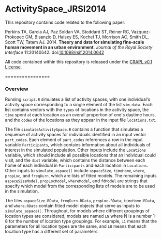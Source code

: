 ActivitySpace_JRSI2014
======================

This repository contains code related to the following paper:

Perkins TA, Garcia AJ, Paz Soldan VA, Stoddard ST, Reiner RC, Vazquez-Prokopec GM, Bisanzio D, Halsey ES, Kochel TJ, Morrison AC, Smith DL, Scott TW, Tatem AJ. 2014. **Theory and data for simulating fine-scale human movement in an urban environment**. *Journal of the Royal Society Interface* 11:20140642. doi:[10.1098/rsif.2014.0642](http://rsif.royalsocietypublishing.org/content/11/99/20140642.full)

All code contained within this repository is released under the [CRAPL v0.1 License](http://matt.might.net/articles/crapl/).

================
  
### Overview

Running `script.R` simulates a list of activity spaces, with one individual's activity space corresponding to a single element of the list `sim_data`. Each list contains vectors with the `types` of locations in the activity space, the `time` spent at each location as an overall proportion of one's daytime hours, and the `codes` of the locations as they appear in the input file `locations.txt`.

The file `simulateActivitySpace.R` contains a function that simulates a sequence of activity spaces for individuals identified in an input vector `part_codes`. Each element of `part_codes` references a row in the input variable `Participants`, which contains information about all individuals of interest in the simulated population. Other inputs include the `Locations` variable, which should include all possible locations that an individual could visit, and the `dist` variable, which contains the distance between each home of each individual in `Participants` and each location in `Locations`. Other inputs to `simulate_aspace()` include `aspaceSize`, `timeHome`, `where`, `propLoc`, and `freqDurn`, which are lists of fitted models. The remaining inputs `aspaceSizeModel`, `propLocModel`, `whereModel`, and `fdModel` are strings that specify which model from the corresponding lists of models are to be used in the simulation.

The files `aspaceSize.RData`, `freqDurn.RData`, `propLoc.RData`, `timeHome.RData`, and `where.RData` contain fitted model objects that serve as inputs to `simulate_aspace()`. Throughout, for models where different groupings of location types are considered, models are named `LN` where N is a number 1-8 for the number of location type groupings. For example, `L1` means that the parameters for all location types are the same, and `L8` means that each location type has a different set of parameters.
